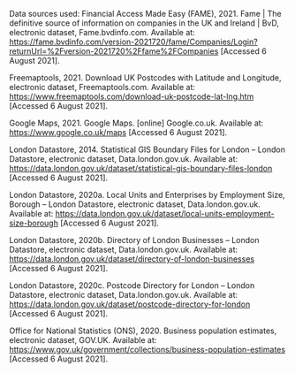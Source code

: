 
Data sources used:
Financial Access Made Easy (FAME), 2021. Fame | The definitive source of information on companies in the UK and Ireland | BvD, electronic dataset, Fame.bvdinfo.com. Available at: <https://fame.bvdinfo.com/version-2021720/fame/Companies/Login?returnUrl=%2Fversion-2021720%2Ffame%2FCompanies> [Accessed 6 August 2021].

Freemaptools, 2021. Download UK Postcodes with Latitude and Longitude, electronic dataset, Freemaptools.com. Available at: <https://www.freemaptools.com/download-uk-postcode-lat-lng.htm> [Accessed 6 August 2021].

Google Maps, 2021. Google Maps. [online] Google.co.uk. Available at: <https://www.google.co.uk/maps> [Accessed 6 August 2021].

London Datastore, 2014. Statistical GIS Boundary Files for London – London Datastore, electronic dataset, Data.london.gov.uk. Available at: <https://data.london.gov.uk/dataset/statistical-gis-boundary-files-london> [Accessed 6 August 2021].

London Datastore, 2020a. Local Units and Enterprises by Employment Size, Borough – London Datastore, electronic dataset, Data.london.gov.uk. Available at: <https://data.london.gov.uk/dataset/local-units-employment-size-borough> [Accessed 6 August 2021].

London Datastore, 2020b. Directory of London Businesses – London Datastore, electronic dataset, Data.london.gov.uk. Available at: <https://data.london.gov.uk/dataset/directory-of-london-businesses> [Accessed 6 August 2021].

London Datastore, 2020c. Postcode Directory for London – London Datastore, electronic dataset, Data.london.gov.uk. Available at: <https://data.london.gov.uk/dataset/postcode-directory-for-london> [Accessed 6 August 2021].

Office for National Statistics (ONS), 2020. Business population estimates, electronic dataset, GOV.UK. Available at: <https://www.gov.uk/government/collections/business-population-estimates> [Accessed 6 August 2021].

